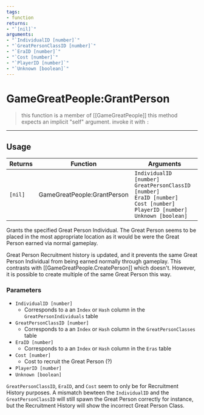 ```yaml
---
tags:
- function
returns: 
- "`[nil]`"
arguments:
- "`IndividualID [number]`"
- "`GreatPersonClassID [number]`"
- "`EraID [number]`"
- "`Cost [number]`"
- "`PlayerID [number]`"
- "`Unknown [boolean]`"
---
```


# GameGreatPeople:GrantPerson
> this function is a member of [[GameGreatPeople]]
> this method expects an implicit "self" argument. invoke it with `:`
-----
## Usage
| Returns          | Function          | Arguments          |
| ---------------- | ----------------- | ------------------ |
| `[nil]` | GameGreatPeople:GrantPerson | `IndividualID [number]`<br/>`GreatPersonClassID [number]`<br/>`EraID [number]`<br/>`Cost [number]`<br/>`PlayerID [number]`<br/>`Unknown [boolean]` |

Grants the specified Great Person Individual. The Great Person seems to be placed in the most appropriate location as it would be were the Great Person earned via normal gameplay.

Great Person Recruitment history is updated, and it prevents the same Great Person Individual from being earned normally through gameplay. This contrasts with [[GameGreatPeople.CreatePerson]] which doesn't. However, it is possible to create multiple of the same Great Person this way.

### Parameters
- `IndividualID [number]`
	- Corresponds to a an `Index` or `Hash` column in the `GreatPersonIndividuals` table
- `GreatPersonClassID [number]`
	- Corresponds to a an `Index` or `Hash` column in the `GreatPersonClasses` table
- `EraID [number]`
	- Corresponds to a an `Index` or `Hash` column in the `Eras` table
- `Cost [number]`
	- Cost to recruit the Great Person (?)
- `PlayerID [number]`
- `Unknown [boolean]`

`GreatPersonClassID`, `EraID`, and `Cost` seem to only be for Recruitment History purposes. A mismatch bewteen the `IndividualID` and the `GreatPersonClassID` will still spawn the Great Person correctly for instance, but the Recruitment History will show the incorrect Great Person Class.